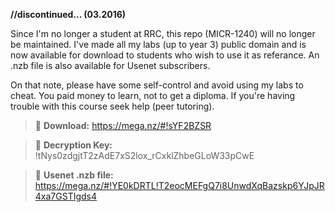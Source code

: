 **//discontinued... (03.2016)**

Since I'm no longer a student at RRC, this repo (MICR-1240) will no longer be maintained. I've made all my labs (up to year 3) public domain and is now available for download to students who wish to use it as referance. An .nzb file is also available for Usenet subscribers. 

On that note, please have some self-control and avoid using my labs to cheat. You paid money to learn, not to get a diploma. If you're having trouble with this course seek help (peer tutoring). 

>:paperclip: **Download:** https://mega.nz/#!sYF2BZSR

>:key: **Decryption Key:** !tNys0zdgjtT2zAdE7xS2lox_rCxklZhbeGLoW33pCwE

>:page_facing_up: **Usenet .nzb file:** https://mega.nz/#!YE0kDRTL!T2eocMEFgQ7i8UnwdXqBazskp6YJpJR4xa7GSTIgds4
